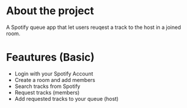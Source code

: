 # About the project
A Spotify queue app that let users reuqest a track to the host in a joined room.

# Feautures (Basic)
- Login with your Spotify Account
- Create a room and add members
- Search tracks from Spotify
- Request tracks (members)
- Add requested tracks to your queue (host)

